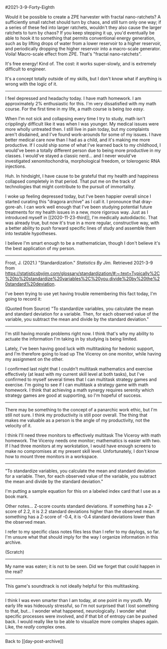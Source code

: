 #2021-3-9-Forty-Eighth

Would it be possible to create a ZPE harvester with fractal nano-ratchets?  A sufficiently small ratchet should turn by chaos, and still turn only one way; if a series of these fed into larger ratchets, wouldn't they also cause the larger ratchets to turn by chaos?  If you keep stepping it up, you'd eventually be able to hook it to something that permits conventional energy generation, such as by lifting drops of water from a lower reservoir to a higher reservoir, and periodically dropping the higher reservoir into a macro-scale generator.  Voila!  Macro-scale effect from ZPE.  That's "fractal nano-ratchets".

It's free energy!  Kind of.  The cost: it works super-slowly, and is extremely difficult to engineer.

It's a concept totally outside of my skills, but I don't know what if anything is wrong with the logic of it.

---
I feel depressed and headachy today.  I have math homework.  I am approximately 2% enthusiastic for this.  I'm very dissatisfied with my math course.  For the first time in my life, a math course is being *too easy*.

When I'm not sick and collapsing every time I try to study, math isn't cripplingly difficult like it was when I was younger.  My medical issues were more wholly untreated then.  I still live in pain today, but my complaints aren't disdained, and I've found work-arounds for some of my issues.  I have better medical care now than I had as a child, and it's making me more productive.  If I could ship some of what I've learned back to my childhood, I would've been a totally different person due to being more productive in my classes.  I would've stayed a classic nerd... and I never would've investigated xenomitochondria, morphological freedom, or tolerogenic RNA injections.

Huh.  In hindsight, I have cause to be grateful that my health and happiness collapsed completely in that period.  That put me on the track of technologies that might contribute to the pursuit of immortality.

I woke up feeling depressed today, but I've been happier overall since I started curating this "dragora archive" as I call it.  I pronounce that dray-gore-ah.  I can work well enough that I've been studying potential future treatments for my health issues in a new, more rigorous way.  Just as I introduced myself in [[2020-11-23-third]], I'm medically autodidactic.  That was already true, but now it's true in a more regular, constructive way, with a better ability to push forward specific lines of study and assemble them into testable hypotheses.

I believe I'm smart enough to be a mathematician, though I don't believe it's the best application of my person.

---
Frost, J.  (2021.)  "Standardization."  *Statistics By Jim.*  Retrieved 2021-3-9 from https://statisticsbyjim.com/glossary/standardization/#:~:text=Typically%2C%20to%20standardize%20variables%2C%20you,divide%20by%20the%20standard%20deviation.

I've been trying to use yet having trouble remembering this fact today, I'm going to record it:

(Quoted from Source)
"To standardize variables, you calculate the mean and standard deviation for a variable.  Then, for each observed value of the variable, you subtract the mean and divide by the standard deviation."

---
I'm still having morale problems right now.  I think that's why my ability to actuate the information I'm taking in by studying is being limited.

Lately, I've been having good luck with multitasking for hedonic support, and I'm therefore going to load up The Viceroy on one monitor, while having my assignment on the other.

I confirmed last night that I couldn't multitask mathematics and exercise effectively (at least with my current skill level at both tasks), but I've confirmed to myself several times that I can multitask strategy games and exercise.  I'm going to see if I can multitask a strategy game with math homework.  I think that achieving a math synergy requires serenity which strategy games are good at supporting, so I'm hopeful of success.

---
There may be something to the concept of a panarchic work ethic, but I'm still not sure.  I think my productivity is still poor overall.  The thing that makes me valuable as a person is the angle of my productivity, not the velocity of it.

I think I'll need three monitors to effectively multitask The Viceroy with math homework.  The Viceroy needs one monitor; mathematics is easier with two.  If I had three monitors at my workstation, I would have enough screens to make no compromises at my present skill level.  Unfortunately, I don't know how to mount three monitors in a workspace.

---
"To standardize variables, you calculate the mean and standard deviation for a variable.  Then, for each observed value of the variable, you subtract the mean and divide by the standard deviation."

I'm putting a sample equation for this on a labeled index card that I use as a book mark.

Other notes...  Z-score counts standard deviations.  If something has a Z-score of 2.2, it is 2.2 standard deviations higher than the observed mean.  If something has a Z-score of -0.4, it is -0.4 standard deviations lower than the observed mean.

I refer to my specific class notes files less than I refer to my daylogs, so far.  I'm unsure what that should imply for the way I organize information in this archive.

(Scratch)


---
My name was eaten; it is not to be seen.  Did we forget that could happen in the real?

---
This game's soundtrack is not ideally helpful for this multitasking.

---
I think I was even smarter than I am today, at one point in my youth.  My early life was hideously stressful, so I'm not surprised that I lost something to that, but...  I wonder what happened, neurologically.  I wonder what specific processes were involved, and if that bit of entropy can be pushed back.  I would really like to be able to visualize more complex shapes again.  Like, the *really* complex ones.

---
Back to [[day-post-archive]]